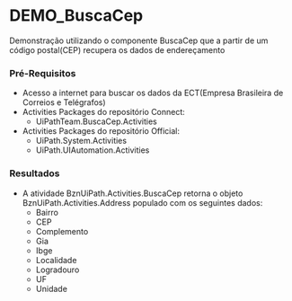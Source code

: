# DEMO_BuscaCep
Demonstração utilizando o componente BuscaCep que a partir de um código postal(CEP) recupera os dados de endereçamento
    
### Pré-Requisitos
- Acesso a internet para buscar os dados da ECT(Empresa Brasileira de Correios e Telégrafos)
- Activities Packages do repositório Connect:
  - UiPathTeam.BuscaCep.Activities
- Activities Packages do repositório Official:
  - UiPath.System.Activities
  - UiPath.UIAutomation.Activities
  
### Resultados
- A atividade BznUiPath.Activities.BuscaCep retorna o objeto BznUiPath.Activities.Address populado com os seguintes dados:
  - Bairro
  - CEP
  - Complemento
  - Gia
  - Ibge
  - Localidade
  - Logradouro
  - UF
  - Unidade
